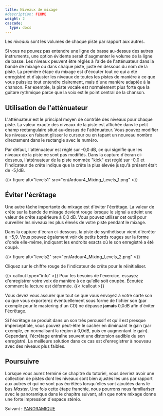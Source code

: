 ```yaml
---
title: Niveaux de mixage
#description: FIXME
weight: 2
cascade:
  type: docs
---
```


Les _niveaux_ sont les volumes de chaque piste par rapport aux autres.

Si vous ne pouvez pas entendre une ligne de basse au-dessus des autres instruments, une option évidente serait d'augmenter le volume de la ligne de basse. Les niveaux peuvent être réglés à l'aide de l'atténuateur dans la bande de mixage ou dans chaque piste, juste en dessous du nom de la piste.
La première étape du mixage est d'écouter tout ce qui a été enregistré et d'ajuster les niveaux de toutes les pistes de manière à ce que vous puissiez tout entendre clairement, mais d'une manière adaptée à la chanson.
Par exemple, la piste vocale est normalement plus forte que la guitare rythmique parce que la voix est le point central de la chanson.

## Utilisation de l'atténuateur

L'atténuateur est le principal moyen de contrôle des niveaux pour chaque piste. La valeur exacte des niveaux de la piste est affichée dans le petit champ rectangulaire situé au-dessus de l'atténuateur.
Vous pouvez modifier les niveaux en faisant glisser le curseur ou en tapant un nouveau nombre directement dans le rectangle avec le numéro.

Par défaut, l'atténuateur est réglé sur -0,0 dB, ce qui signifie que les niveaux de la piste ne sont pas modifiés. Dans la capture d'écran ci-dessous, l'atténuateur de la piste nommée "kick" est réglé sur -0,0 et l'indicateur de crête indique que la crête la plus élevée jusqu'à présent était de -5,1dB.

{{< figure alt="levels1" src="en/Ardour4_Mixing_Levels_1.png" >}} 

## Éviter l'écrêtage

Une autre tâche importante du mixage est d'éviter l'écrêtage. La valeur de crête sur la bande de mixage devient rouge lorsque le signal a atteint une valeur de crête supérieure à 0,0 dB. Vous pouvez utiliser cet outil pour surveiller les niveaux les plus élevés de votre piste pendant le mixage. 

Dans la capture d'écran ci-dessous, la piste de synthétiseur vient d'écrêter à +5,9. Vous pouvez également voir de petits bords rouges sur la forme d'onde elle-même, indiquant les endroits exacts où le son enregistré a été coupé.

{{< figure alt="levels2" src="en/Ardour4_Mixing_Levels_2.png" >}}

Cliquez sur le chiffre rouge de l'indicateur de crête pour le réinitialiser.

{{< callout type="info" >}}
Pour les besoins de l'exercice, essayez d'enregistrer votre voix de manière à ce qu'elle soit coupée. Écoutez comment la lecture est déformée.
{{< /callout >}}

Vous devez vous assurer que tout ce que vous envoyez à votre carte son ou que vous exporterez éventuellement sous forme de fichier son (par exemple pour le mastering d'un CD) ne dépasse **jamais** 0,0dB afin d'éviter l'écrêtage.

Si l'écrêtage se produit dans un son très percussif et qu'il est presque imperceptible, vous pouvez peut-être le cacher en diminuant le gain (par exemple, en normalisant la région à 0,0dB, puis en augmentant le gain). Cependant, l'écrêtage entraîne souvent une distorsion audible du son enregistré. La meilleure solution dans ce cas est d'enregistrer à nouveau avec des niveaux plus faibles.

## Poursuivre

Lorsque vous aurez terminé ce chapitre du tutoriel, vous devriez avoir une collection de pistes dont les niveaux sont bien ajustés les uns par rapport aux autres et qui ne sont pas écrêtées lorsqu'elles sont ajoutées dans le bus _Master_.
Une fois cette étape franchie, nous pourrons nous familiariser avec le panoramique dans le chapitre suivant, afin que notre mixage donne une forte impression d'espace stéréo.

Suivant : [PANORAMIQUE](../panning)